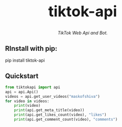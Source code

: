 <h1 align="center" style="font-size: 3rem;">
tiktok-api
</h1>
<p align="center">
<em>TikTok Web Api and Bot.</em></p>
<p>
<h2>RInstall with pip:</h2><p>

pip install tiktok-api
<p>
    
## Quickstart
```python
from tiktokapi import api
api = api.Api()
videos = api.get_user_videos("maskofshiva")
for video in videos:
    print(video)
    print(api.get_meta_title(video))
    print(api.get_likes_count(video), "likes")
    print(api.get_comment_count(video), "comments")
```
